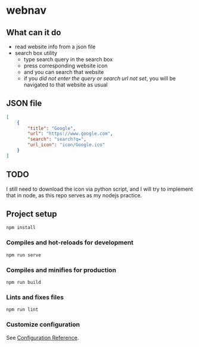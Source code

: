 # webnav

## What can it do

- read website info from a json file
- search box utility
    - type search query in the search box
    - press corresponding website icon
    - and you can search that website
    - if you *did not enter the query or search url not set*, you will be navigated to that website as usual

## JSON file
```json
[
    {
        "title": "Google",
        "url": "https://www.google.com",
        "search": "search?q=",
        "url_icon": "icon/Google.ico"
    }
]
```

## TODO
I still need to download the icon via python script, and I will try to implement that in node, as this repo serves as my nodejs practice.

## Project setup
```
npm install
```

### Compiles and hot-reloads for development
```
npm run serve
```

### Compiles and minifies for production
```
npm run build
```

### Lints and fixes files
```
npm run lint
```

### Customize configuration
See [Configuration Reference](https://cli.vuejs.org/config/).
